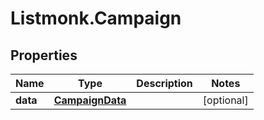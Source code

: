 # Listmonk.Campaign

## Properties

Name | Type | Description | Notes
------------ | ------------- | ------------- | -------------
**data** | [**CampaignData**](CampaignData.md) |  | [optional] 


